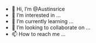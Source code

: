 - 👋 Hi, I’m @Austinsrice
- 👀 I’m interested in ...
- 🌱 I’m currently learning ...
- 💞️ I’m looking to collaborate on ...
- 📫 How to reach me ...

<!---
Austinsrice/Austinsrice is a ✨ special ✨ repository because its `README.md` (this file) appears on your GitHub profile.
You can click the Preview link to take a look at your changes.
--->
